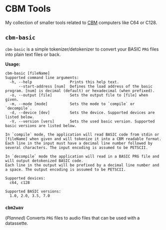 # CBM Tools

My collection of smaller tools related to [CBM](https://de.wikipedia.org/wiki/Commodore_International) computers like C64 or C128.

## `cbm-basic`

`cbm-basic` is a simple tokenizer/detokenizer to convert your BASIC `PRG` files into plain text files or back.

**Usage:**
```
cbm-basic [fileName]
Supported command line arguments:
  -h, --help                 Prints this help text.
      --start-address [num]  Defines the load address of the basic program. [num] is decimal (default) or hexadecimal (when prefixed).
  -o, --output [file]        Sets the output file to [file] when given.
  -m, --mode [mode]          Sets the mode to `compile` or `decompile`.
  -d, --device [dev]         Sets the device. Supported devices are listed below.
  -V, --version [vers]       Sets the used basic version. Supported basic versions are listed below.

In `compile` mode, the application will read BASIC code from stdin or [fileName] when given and will tokenize it into a CBM readable format.
Each line in the input must have a decimal line number followed by several characters. The input encoding is assumed to be PETSCII.

In `decompile` mode the application will read in a BASIC PRG file and will output detokenized BASIC code.
Each line in the output will be prefixed by a decimal line number and a space. The output encoding is assumed to be PETSCII.

Supported devices:
  c64, c128

Supported BASIC versions:
  1.0, 2.0, 3.5, 7.0
```

### `cbm2wav`
(*Planned*) Converts `PRG` files to audio files that can be used with a datassette.